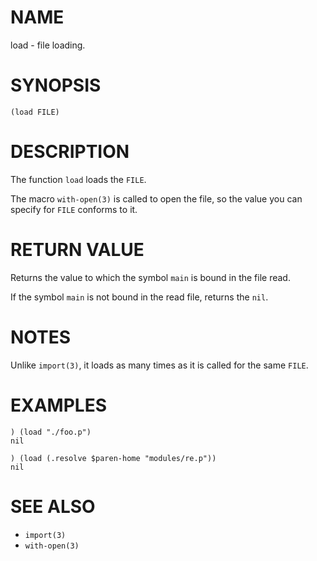 # NAME
load - file loading.

# SYNOPSIS

    (load FILE)

# DESCRIPTION
The function `load` loads the `FILE`.

The macro `with-open(3)` is called to open the file, so the value you can specify for `FILE` conforms to it.

# RETURN VALUE
Returns the value to which the symbol `main` is bound in the file read.

If the symbol `main` is not bound in the read file, returns the `nil`.

# NOTES
Unlike `import(3)`, it loads as many times as it is called for the same `FILE`.

# EXAMPLES

    ) (load "./foo.p")
    nil

    ) (load (.resolve $paren-home "modules/re.p"))
    nil

# SEE ALSO
- `import(3)`
- `with-open(3)`
